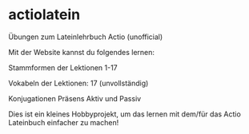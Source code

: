 actiolatein
===========

Übungen zum Lateinlehrbuch Actio (unofficial)

Mit der Website kannst du folgendes lernen:

Stammformen der Lektionen 1-17

Vokabeln der Lektionen:
17 (unvollständig)

Konjugationen Präsens Aktiv und Passiv

Dies ist ein kleines Hobbyprojekt, um das lernen mit dem/für das Actio Lateinbuch einfacher zu machen!
